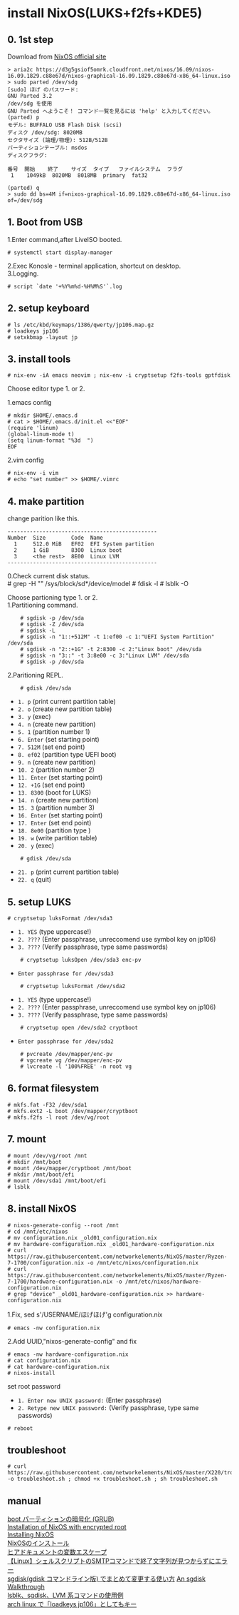 # install NixOS(LUKS+f2fs+KDE5)
## 0. 1st step
Download from [NixOS official site](http://nixos.org/nixos/download.html)  

    > aria2c https://d3g5gsiof5omrk.cloudfront.net/nixos/16.09/nixos-16.09.1829.c88e67d/nixos-graphical-16.09.1829.c88e67d-x86_64-linux.iso  
    > sudo parted /dev/sdg
    [sudo] ほげ のパスワード: 
    GNU Parted 3.2
    /dev/sdg を使用
    GNU Parted へようこそ！ コマンド一覧を見るには 'help' と入力してください。
    (parted) p                                                                    
    モデル: BUFFALO USB Flash Disk (scsi)
    ディスク /dev/sdg: 8020MB
    セクタサイズ (論理/物理): 512B/512B
    パーティションテーブル: msdos
    ディスクフラグ: 

    番号  開始    終了    サイズ  タイプ   ファイルシステム  フラグ
     1    1049kB  8020MB  8018MB  primary  fat32

    (parted) q 
    > sudo dd bs=4M if=nixos-graphical-16.09.1829.c88e67d-x86_64-linux.iso of=/dev/sdg

## 1. Boot from USB
1.Enter command,after LiveISO booted.  

    # systemctl start display-manager

2.Exec Konosle - terminal application, shortcut on desktop.  
3.Logging.  

    # script `date '+%Y%m%d-%H%M%S'`.log

## 2. setup keyboard
    # ls /etc/kbd/keymaps/1386/qwerty/jp106.map.gz
    # loadkeys jp106
    # setxkbmap -layout jp

## 3. install tools
    # nix-env -iA emacs neovim ; nix-env -i cryptsetup f2fs-tools gptfdisk

Choose editor type 1. or 2.  

1.emacs config  
```
# mkdir $HOME/.emacs.d
# cat > $HOME/.emacs.d/init.el <<"EOF"
(require 'linum)
(global-linum-mode t)
(setq linum-format "%3d  ")
EOF
```
2.vim config  
```
# nix-env -i vim
# echo "set number" >> $HOME/.vimrc 
```


## 4. make partition
change parition like this.  
```
-----------------------------------------------
Number  Size        Code  Name
  1     512.0 MiB   EF02  EFI System partition
  2     1 GiB       8300  Linux boot
  3     <the rest>  8E00  Linux LVM
-----------------------------------------------
```
0.Check current disk status.  
    # grep -H "" /sys/block/sd*/device/model
    # fdisk -l
    # lsblk -O
 
Choose partioning type 1. or 2.  
1.Partitioning command.  
```
    # sgdisk -p /dev/sda
    # sgdisk -Z /dev/sda
    # sgdisk -L
    # sgdisk -n "1::+512M" -t 1:ef00 -c 1:"UEFI System Partition" /dev/sda
    # sgdisk -n "2::+1G" -t 2:8300 -c 2:"Linux boot" /dev/sda
    # sgdisk -n "3::" -t 3:8e00 -c 3:"Linux LVM" /dev/sda
    # sgdisk -p /dev/sda
```  
2.Paritioning REPL.  
```
    # gdisk /dev/sda
```
- `1. p` (print current partition table)
- `2. o` (create new partition table)
- `3. y` (exec)
- `4. n` (create new partition)
- `5. 1` (partition number 1)
- `6. Enter` (set starting point)
- `7. 512M` (set end point)
- `8. ef02` (partition type UEFI boot)
- `9. n` (create new partition)
- `10. 2` (partition number 2)
- `11. Enter` (set starting point)
- `12. +1G` (set end point)
- `13. 8300` (boot for LUKS)
- `14. n` (create new partition)
- `15. 3` (partition number 3)
- `16. Enter` (set starting point)
- `17. Enter` (set end point)
- `18. 8e00` (partition type  )
- `19. w` (write partition table)
- `20. y` (exec)  
```
    # gdisk /dev/sda
```
- `21. p` (print current partition table)
- `22. q` (quit)

## 5. setup LUKS 

    # cryptsetup luksFormat /dev/sda3
- `1. YES` (type uppercase!)
- `2. ????` (Enter passphrase, unreccomend use symbol key on jp106)
- `3. ????` (Verify passphrase, type same passwords)
```    
    # cryptsetup luksOpen /dev/sda3 enc-pv  
```
- `Enter passphrase for /dev/sda3`
```
    # cryptsetup luksFormat /dev/sda2  
```
- `1. YES` (type uppercase!)
- `2. ????` (Enter passphrase, unreccomend use symbol key on jp106)
- `3. ????` (Verify passphrase, type same passwords)
```    
    # cryptsetup open /dev/sda2 cryptboot 
```
- `Enter passphrase for /dev/sda2`
```
    # pvcreate /dev/mapper/enc-pv
    # vgcreate vg /dev/mapper/enc-pv
    # lvcreate -l '100%FREE' -n root vg
```

## 6. format filesystem


    # mkfs.fat -F32 /dev/sda1  
    # mkfs.ext2 -L boot /dev/mapper/cryptboot  
    # mkfs.f2fs -l root /dev/vg/root  


## 7. mount

    # mount /dev/vg/root /mnt
    # mkdir /mnt/boot
    # mount /dev/mapper/cryptboot /mnt/boot
    # mkdir /mnt/boot/efi
    # mount /dev/sda1 /mnt/boot/efi
    # lsblk
    
## 8. install NixOS

    # nixos-generate-config --root /mnt
    # cd /mnt/etc/nixos
    # mv configuration.nix _old01_configuration.nix
    # mv hardware-configuration.nix _old01_hardware-configuration.nix
    # curl https://raw.githubusercontent.com/networkelements/NixOS/master/Ryzen-7-1700/configuration.nix -o /mnt/etc/nixos/configuration.nix
    # curl https://raw.githubusercontent.com/networkelements/NixOS/master/Ryzen-7-1700/hardware-configuration.nix -o /mnt/etc/nixos/hardware-configuration.nix
    # grep "device" _old01_hardware-configuration.nix >> hardware-configuration.nix

1.Fix, sed s'/USERNAME/ほげほげ'g  configuration.nix

    # emacs -nw configuration.nix

2.Add UUID,"nixos-generate-config" and fix

    # emacs -nw hardware-configuration.nix
    # cat configuration.nix
    # cat hardware-configuration.nix
    # nixos-install
set root password
- `1. Enter new UNIX password:` (Enter passphrase)
- `2. Retype new UNIX password:` (Verify passphrase, type same passwords)
```
# reboot
```

troubleshoot
-------------
    # curl https://raw.githubusercontent.com/networkelements/NixOS/master/X220/troubleshoot.sh -o troubleshoot.sh ; chmod +x troubleshoot.sh ; sh troubleshoot.sh 

manual
-------
[boot パーティションの暗号化 (GRUB)](https://wiki.archlinuxjp.org/index.php/Dm-crypt/システム全体の暗号化#boot_.E3.83.91.E3.83.BC.E3.83.86.E3.82.A3.E3.82.B7.E3.83.A7.E3.83.B3.E3.81.AE.E6.9A.97.E5.8F.B7.E5.8C.96_.28GRUB.29)  
[Installation of NixOS with encrypted root](https://gist.github.com/martijnvermaat/76f2e24d0239470dd71050358b4d5134)  
[Installing NixOS](https://chris-martin.org/2015/installing-nixos)  
[NixOSのインストール](https://github.com/Tokyo-NixOS/Tokyo-NixOS-Meetup-Wiki/wiki/install)  
[ヒアドキュメントの変数エスケープ](http://qiita.com/mofmofneko/items/bf003d14670644dd6197)  
[【Linux】シェルスクリプトのSMTPコマンドで終了文字列が見つからずにエラー](http://ameblo.jp/i-am-pleasure/entry-12041629875.html)  
[sgdisk(gdisk コマンドライン版) でまとめて変更する使い方](http://takuya-1st.hatenablog.jp/entry/2016/12/16/183718)
[An sgdisk Walkthrough](http://www.rodsbooks.com/gdisk/sgdisk-walkthrough.html)  
[lsblk、sgdisk、LVM 系コマンドの使用例](http://qiita.com/blp1526/items/0a88299d4bd841d01e3f)  
[arch linux で「loadkeys jp106」としてもキー](https://detail.chiebukuro.yahoo.co.jp/qa/question_detail/q12163403022)
